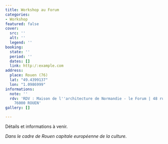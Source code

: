 ```yaml
---
title: Workshop au Forum
categories:
- Workshop
featured: false
cover:
  src: ''
  alt: ''
  legend: ''
booking:
  state: ''
  period: ''
  dates: []
  link: http:/:example.com
address:
  place: Rouen (76)
  lat: "49.4399137"
  lon: "1.0986999"
informations:
  note: ''
  rdv: 'RDV : Maison de l''architecture de Normandie - le Forum | 48 rue Victor Hugo
    76000 ROUEN'
gallery: []

---
```

Détails et informations à venir.

_Dans le cadre de Rouen capitale européenne de la culture._